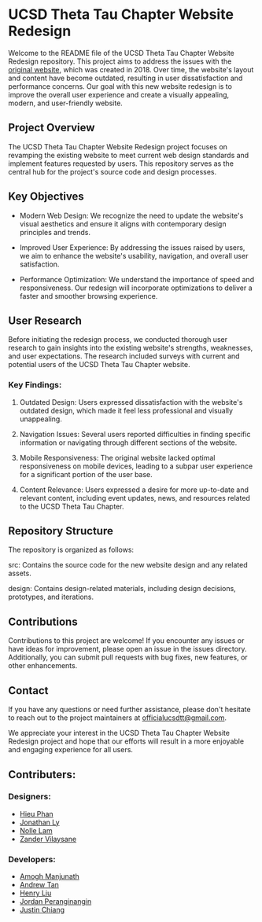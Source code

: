 # UCSD Theta Tau Chapter Website Redesign
Welcome to the README file of the UCSD Theta Tau Chapter Website Redesign repository. This project aims to address the issues with the [original website](https://github.com/UCSDTT/ucsdtt-website), which was created in 2018. Over time, the website's layout and content have become outdated, resulting in user dissatisfaction and performance concerns. Our goal with this new website redesign is to improve the overall user experience and create a visually appealing, modern, and user-friendly website.

## Project Overview
The UCSD Theta Tau Chapter Website Redesign project focuses on revamping the existing website to meet current web design standards and implement features requested by users. This repository serves as the central hub for the project's source code and design processes.

## Key Objectives
- Modern Web Design: We recognize the need to update the website's visual aesthetics and ensure it aligns with contemporary design principles and trends.

- Improved User Experience: By addressing the issues raised by users, we aim to enhance the website's usability, navigation, and overall user satisfaction.

- Performance Optimization: We understand the importance of speed and responsiveness. Our redesign will incorporate optimizations to deliver a faster and smoother browsing experience.

## User Research
Before initiating the redesign process, we conducted thorough user research to gain insights into the existing website's strengths, weaknesses, and user expectations. The research included surveys with current and potential users of the UCSD Theta Tau Chapter website.

### Key Findings:

1. Outdated Design: Users expressed dissatisfaction with the website's outdated design, which made it feel less professional and visually unappealing.

2. Navigation Issues: Several users reported difficulties in finding specific information or navigating through different sections of the website.

3. Mobile Responsiveness: The original website lacked optimal responsiveness on mobile devices, leading to a subpar user experience for a significant portion of the user base.

4. Content Relevance: Users expressed a desire for more up-to-date and relevant content, including event updates, news, and resources related to the UCSD Theta Tau Chapter.

## Repository Structure
The repository is organized as follows:

src: Contains the source code for the new website design and any related assets.

design: Contains design-related materials, including design decisions, prototypes, and iterations.

## Contributions
Contributions to this project are welcome! If you encounter any issues or have ideas for improvement, please open an issue in the issues directory. Additionally, you can submit pull requests with bug fixes, new features, or other enhancements.

## Contact
If you have any questions or need further assistance, please don't hesitate to reach out to the project maintainers at [officialucsdtt@gmail.com](officialucsdtt@gmail.com).

We appreciate your interest in the UCSD Theta Tau Chapter Website Redesign project and hope that our efforts will result in a more enjoyable and engaging experience for all users.

## Contributers:
### Designers:
- [Hieu Phan](https://www.linkedin.com/in/hieuphanv/)
- [Jonathan Ly](https://www.linkedin.com/in/jondnly/)
- [Nolle Lam](https://www.linkedin.com/in/noellelam/)
- [Zander Vilaysane](https://www.linkedin.com/in/zandervilaysane/)
### Developers:
- [Amogh Manjunath](https://www.linkedin.com/in/amoghmanjunath/)
- [Andrew Tan](https://www.linkedin.com/in/andrewt319/)
- [Henry Liu](https://www.linkedin.com/in/henrybliu/)
- [Jordan Peranginangin](https://www.linkedin.com/in/jordanperanginangin/)
- [Justin Chiang](https://www.linkedin.com/in/justinchiang03/)
